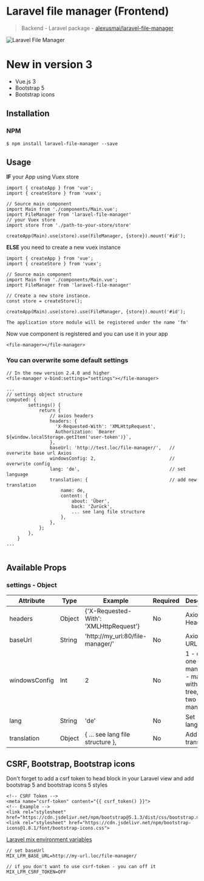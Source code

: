 # Laravel file manager (Frontend)

> Backend - Laravel package - [alexusmai/laravel-file-manager](https://github.com/alexusmai/laravel-file-manager)

![Laravel File Manager](https://raw.github.com/alexusmai/vue-laravel-file-manager/master/src/assets/laravel-file-manager.gif?raw=true)

# New in version 3

- Vue.js 3
- Bootstrap 5
- Bootstrap icons

## Installation

### NPM
```
$ npm install laravel-file-manager --save
```

## Usage

**IF** your App using Vuex store

```
import { createApp } from 'vue';
import { createStore } from 'vuex';

// Source main component
import Main from './components/Main.vue';
import FileManager from 'laravel-file-manager'
// your Vuex store
import store from './path-to-your-store/store'  

createApp(Main).use(store).use(FileManager, {store}).mount('#id');
```

**ELSE** you need to create a new vuex instance

```
import { createApp } from 'vue';
import { createStore } from 'vuex';

// Source main component
import Main from './components/Main.vue';
import FileManager from 'laravel-file-manager'

// Create a new store instance.
const store = createStore();

createApp(Main).use(store).use(FileManager, {store}).mount('#id');
```

`The application store module will be registered under the name 'fm'`

Now vue component is registered and you can use it in your app
```
<file-manager></file-manager>
```

### You can overwrite some default settings

```
// In the new version 2.4.0 and higher
<file-manager v-bind:settings="settings"></file-manager>

...
// settings object structure
computed: {
        settings() {
            return {
                // axios headers
                headers: {
                  'X-Requested-With': 'XMLHttpRequest',
                  Authorization: `Bearer ${window.localStorage.getItem('user-token')}`,
                },
                baseUrl: 'http://test.loc/file-manager/',   // overwrite base url Axios
                windowsConfig: 2,                           // overwrite config
                lang: 'de',                                 // set language
                translation: {                              // add new translation
                    name: de,
                    content: {
                        about: 'Über',
                        back: 'Zurück',
                        ... see lang file structure
                    },
                },
            };
        },
    }
...


```

## Available Props

### settings - Object

|  Attribute  |  Type  |  Example  |  Required  |  Description  |
|  ---------  |  ----  |  -------  |  --------  |  -----------  |
|  headers    |     Object     |  {'X-Requested-With': 'XMLHttpRequest'}  |  No  | Axios Headers |
|  baseUrl    |     String     |  'http://my_url:80/file-manager/'  |  No  | Axios base URL |
|  windowsConfig    |     Int     |  2  |  No  | 1 - only one manager, 2 - manager with folder tree, 3 - two managers |
|  lang    |     String     |  'de'  |  No  | Set language |
|  translation    |     Object     |  { ... see lang file structure },  |  No  | Add new translation |

## CSRF, Bootstrap, Bootstrap icons

Don't forget to add a csrf token to head block in your Laravel view and add bootstrap 5 and bootstrap icons 5 styles
```
<!-- CSRF Token -->
<meta name="csrf-token" content="{{ csrf_token() }}">
<!-- Example -->
<link rel="stylesheet" href="https://cdn.jsdelivr.net/npm/bootstrap@5.1.3/dist/css/bootstrap.min.css">
<link rel="stylesheet" href="https://cdn.jsdelivr.net/npm/bootstrap-icons@1.8.1/font/bootstrap-icons.css">
```

[Laravel mix environment variables](https://laravel.com/docs/mix#environment-variables)
```
// set baseUrl
MIX_LFM_BASE_URL=http://my-url.loc/file-manager/

// if you don't want to use csrf-token - you can off it
MIX_LFM_CSRF_TOKEN=OFF
```
